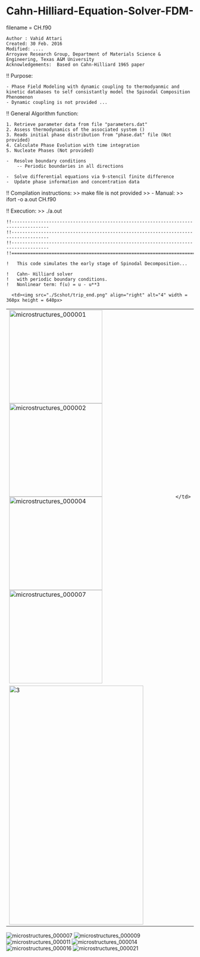 # Cahn-Hilliard-Equation-Solver-FDM-

filename = CH.f90

	Author : Vahid Attari
	Created: 30 Feb. 2016
	Modified: ....
	Arroyave Research Group, Department of Materials Science & Engineering, Texas A&M University
	Acknowledgements:  Based on Cahn-Hilliard 1965 paper
	
!! Purpose:

	- Phase Field Modeling with dynamic coupling to thermodyanmic and kinetic databases to self consistantly model the Spinodal Composition Phenomenon
	- Dynamic coupling is not provided ...
   
!! General Algorithm function:

	1. Retrieve parameter data from file "parameters.dat"
	2. Assess thermodynamics of the associated system ()
	3. Reads initial phase distribution from "phase.dat" file (Not provided)
	4. Calculate Phase Evolution with time integration
	5. Nucleate Phases (Not provided)

	-  Resolve boundary conditions 
	 	-- Periodic boundaries in all directions

	-  Solve differential equations via 9-stencil finite difference
	-  Update phase information and concentration data


!! Compilation instructions: 
	>> make file is not provided
	>> - Manual: >>  ifort -o a.out CH.f90

!! Execution: >> ./a.out 
                                
	!!------------------------------------------------------------------------------------
	!!------------------------------------------------------------------------------------
	!!------------------------------------------------------------------------------------
	!!====================================================================================

	!   This code simulates the early stage of Spinodal Decomposition...

	!   Cahn- Hilliard solver 	
	!   with periodic boundary conditions.
	!   Nonlinear term: f(u) = u - u**3

<table>
  <tr>
    <td> <img src="https://user-images.githubusercontent.com/11892854/118386432-78937500-b5e5-11eb-9c48-dc04c4be50b4.jpeg" alt="microstructures_000001" width="250" height="250">
<img src="https://user-images.githubusercontent.com/11892854/118386435-792c0b80-b5e5-11eb-84fd-5f993fc2c2c2.jpeg" alt="microstructures_000002" width="250" height="250">
<img src="https://user-images.githubusercontent.com/11892854/118386436-7a5d3880-b5e5-11eb-915a-dd687dc01aaf.jpeg" alt="microstructures_000004" width="250" height="250">
<img src="https://user-images.githubusercontent.com/11892854/118386439-7cbf9280-b5e5-11eb-9cee-3cc17a7f0ab2.jpeg" alt="microstructures_000007" width="250" height="250">	    
	  </td>
    <td>

    </td>
   </tr> 
   <tr>
      <td><img src="./Scshot/cab_arrived.png" alt="3" width = 360px height = 640px></td>

      <td><img src="./Scshot/trip_end.png" align="right" alt="4" width = 360px height = 640px>
  </td>
  </tr>
</table>



![microstructures_000007](https://user-images.githubusercontent.com/11892854/118386439-7cbf9280-b5e5-11eb-9cee-3cc17a7f0ab2.jpeg)
![microstructures_000009](https://user-images.githubusercontent.com/11892854/118386440-7d582900-b5e5-11eb-89a2-bc0252ba8135.jpeg)
![microstructures_000011](https://user-images.githubusercontent.com/11892854/118386441-7d582900-b5e5-11eb-98bb-9520f8dfe864.jpeg)
![microstructures_000014](https://user-images.githubusercontent.com/11892854/118386442-7df0bf80-b5e5-11eb-8f20-d5262b2c1b3d.jpeg)
![microstructures_000016](https://user-images.githubusercontent.com/11892854/118386443-7df0bf80-b5e5-11eb-82a5-eba0a00faeae.jpeg)
![microstructures_000021](https://user-images.githubusercontent.com/11892854/118386444-7e895600-b5e5-11eb-9bc1-b40dfb0002cd.jpeg)
